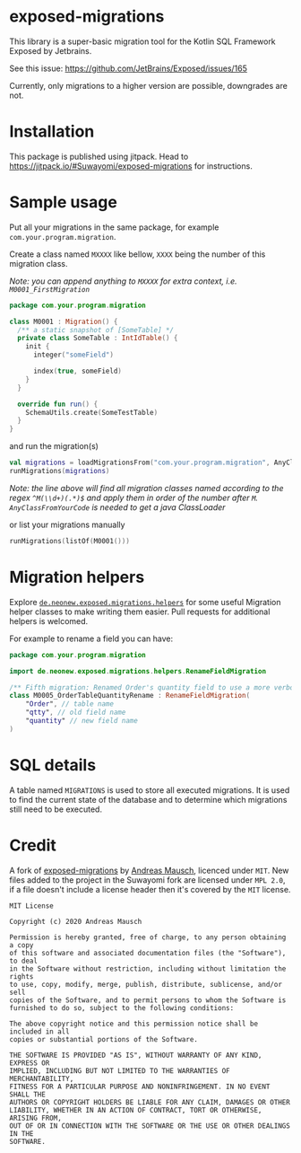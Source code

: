 # exposed-migrations

This library is a super-basic migration tool for the Kotlin SQL Framework Exposed by Jetbrains.

See this issue: https://github.com/JetBrains/Exposed/issues/165

Currently, only migrations to a higher version are possible, downgrades are not.

# Installation
This package is published using jitpack. Head to https://jitpack.io/#Suwayomi/exposed-migrations for instructions.

# Sample usage
Put all your migrations in the same package, for example `com.your.program.migration`.

Create a class named `MXXXX` like bellow, `XXXX` being the number of this migration class.

*Note: you can append anything to `MXXXX` for extra context, i.e. `M0001_FirstMigration`*

```kotlin
package com.your.program.migration

class M0001 : Migration() {
  /** a static snapshot of [SomeTable] */
  private class SomeTable : IntIdTable() {
    init {
      integer("someField")

      index(true, someField)
    }
  }

  override fun run() {
    SchemaUtils.create(SomeTestTable)
  }
}
```

and run the migration(s)

```kotlin
val migrations = loadMigrationsFrom("com.your.program.migration", AnyClassFromYourCode::class.java)
runMigrations(migrations)
```
*Note: the line above will find all migration classes named according to 
the regex `^M(\\d+)(.*)$` and apply them in order of the number after `M`.
`AnyClassFromYourCode` is needed to get a java ClassLoader*


or list your migrations manually

```kotlin
runMigrations(listOf(M0001()))
```

# Migration helpers
Explore [`de.neonew.exposed.migrations.helpers`](./lib/src/main/kotlin/de/neonew/exposed/migrations/helpers) 
for some useful Migration helper classes to make writing them easier. Pull requests for additional helpers is welcomed.

For example to rename a field you can have:
```kotlin
package com.your.program.migration

import de.neonew.exposed.migrations.helpers.RenameFieldMigration

/** Fifth migration: Renamed Order's quantity field to use a more verbose name*/ 
class M0005_OrderTableQuantityRename : RenameFieldMigration(
    "Order", // table name
    "qtty", // old field name
    "quantity" // new field name
)
```


# SQL details

A table named `MIGRATIONS` is used to store all executed migrations.
It is used to find the current state of the database and to determine which migrations still need to be executed.


# Credit
A fork of [exposed-migrations](https://gitlab.com/andreas-mausch/exposed-migrations) 
by [Andreas Mausch](https://gitlab.com/andreas-mausch), licenced under `MIT`. New files
added to the project in the Suwayomi fork are licensed under `MPL 2.0`, if a file doesn't
include a license header then it's covered by the `MIT` license.

    MIT License
    
    Copyright (c) 2020 Andreas Mausch
    
    Permission is hereby granted, free of charge, to any person obtaining a copy
    of this software and associated documentation files (the "Software"), to deal
    in the Software without restriction, including without limitation the rights
    to use, copy, modify, merge, publish, distribute, sublicense, and/or sell
    copies of the Software, and to permit persons to whom the Software is
    furnished to do so, subject to the following conditions:
    
    The above copyright notice and this permission notice shall be included in all
    copies or substantial portions of the Software.
    
    THE SOFTWARE IS PROVIDED "AS IS", WITHOUT WARRANTY OF ANY KIND, EXPRESS OR
    IMPLIED, INCLUDING BUT NOT LIMITED TO THE WARRANTIES OF MERCHANTABILITY,
    FITNESS FOR A PARTICULAR PURPOSE AND NONINFRINGEMENT. IN NO EVENT SHALL THE
    AUTHORS OR COPYRIGHT HOLDERS BE LIABLE FOR ANY CLAIM, DAMAGES OR OTHER
    LIABILITY, WHETHER IN AN ACTION OF CONTRACT, TORT OR OTHERWISE, ARISING FROM,
    OUT OF OR IN CONNECTION WITH THE SOFTWARE OR THE USE OR OTHER DEALINGS IN THE
    SOFTWARE.
